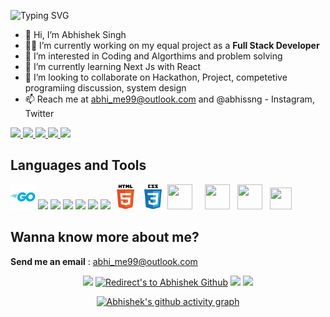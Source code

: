 
<!---
abhissng/abhissng is a ✨ special ✨ repository because its `README.md` (this file) appears on your GitHub profile.
You can click the Preview link to take a look at your changes.
--->

<link href="style.css" rel="stylesheet"></link>

![Typing SVG](https://readme-typing-svg.demolab.com?font=poppins&pause=1000&color=1976D2&center=true&vCenter=true&lines=%3CHello+World%2C+Abhishek+here!%2F%3E)


- 👋 Hi, I’m Abhishek Singh
- 👨‍💻 I’m currently working on my equal project as a **Full Stack Developer**
- 👀 I’m interested in Coding and Algorthims and problem solving
- 🌱 I’m currently learning Next Js with React
- 💞️ I’m looking to collaborate on Hackathon, Project, competetive programiing discussion, system design
- 📫  Reach me at abhi_me99@outlook.com and @abhissng - Instagram, Twitter 

<a href="https://leetcode.com/abhissng/">
  <img src="https://img.shields.io/badge/Leetcode-orange?style=for-the-badge&logo=leetcode&logoColor=black"/>
</a>
<a href="https://www.linkedin.com/in/abhissng">
  <img src="https://img.shields.io/badge/LinkedIn-0077B5?style=for-the-badge&logo=linkedin&logoColor=white"/> 
 </a> 
<a href="mailto:abhi_me99@outlook.com">
  <img src="https://img.shields.io/badge/Outlook-blue?style=for-the-badge&logo=outlook&logoColor=white"/>
</a>
<a href="https://twitter.com/abhissng">
  <img src="https://img.shields.io/badge/Twitter-1DA1F2?style=for-the-badge&logo=twitter&logoColor=white"/>
</a>

<a href="https://www.instagram.com/abhissng/">
  <img src="https://img.shields.io/badge/Instagram-E4405F?style=for-the-badge&logo=instagram&logoColor=white"/>
</a>



## **Languages and Tools**<!-- https://github.com/Ileriayo/markdown-badges -->
<p>

<img src="https://raw.githubusercontent.com/devicons/devicon/master/icons/go/go-original-wordmark.svg" width="40px" height="40px">

<img src="https://cdn.jsdelivr.net/gh/devicons/devicon/icons/postgresql/postgresql-original-wordmark.svg" width=40px heigth=50px >
<img src="https://cdn.jsdelivr.net/gh/devicons/devicon/icons/javascript/javascript-original.svg" width=40px heigth=50px >
<img src="https://cdn.jsdelivr.net/gh/devicons/devicon/icons/amazonwebservices/amazonwebservices-original-wordmark.svg" width=40px heigth=50px >
<img src="https://cdn.jsdelivr.net/gh/devicons/devicon/icons/rabbitmq/rabbitmq-original-wordmark.svg" width=40px heigth=50px >
<img src="https://cdn.jsdelivr.net/gh/devicons/devicon/icons/redis/redis-original-wordmark.svg" width=40px heigth=50px >
<img src="https://cdn.jsdelivr.net/gh/devicons/devicon/icons/nextjs/nextjs-original-wordmark.svg" width=40px heigth=50px >

<img src="https://raw.githubusercontent.com/devicons/devicon/master/icons/html5/html5-original-wordmark.svg" width="40px" height="40px">

<img src="https://raw.githubusercontent.com/devicons/devicon/master/icons/css3/css3-original-wordmark.svg" width="40px" height="40px">

<img src ="https://cdn.jsdelivr.net/gh/devicons/devicon/icons/java/java-original-wordmark.svg" width="40px" height="40px" >
 &nbsp
 &nbsp 

<img src ="https://cdn.jsdelivr.net/gh/devicons/devicon/icons/git/git-plain.svg" width="40px" height="40px"> 
&nbsp

<img src="https://cdn.jsdelivr.net/gh/devicons/devicon/icons/github/github-original-wordmark.svg" width="40px" height="40px"> 
&nbsp

<img src ="https://cdn.jsdelivr.net/gh/devicons/devicon/icons/vscode/vscode-original-wordmark.svg" width="35px" height="35px">
</p>

## **Wanna know more about me?**

**Send me an email** : abhi_me99@outlook.com

<!--
## **GitHub Trophies :**
<!-- https://github.com/ryo-ma/github-profile-trophy -->
<!--
<p align="center">
<a href="https://github.com/username"><img src="https://github-profile-trophy.vercel.app/?username=username&rank=SSS,SS,S,A,AA,AAA,SECRET,B,C&row=1&theme=flat&no-frame=true" alt="username"/></a>
</p>
-->


<!-- The cards -->


<p align="center">

<a href="https://github.com/abhissng" title="Redirect's to Abhishek's Github">
<img width="46%" src="https://github-readme-stats.vercel.app/api?username=abhissng&show_icons=true&theme=dark&count_private=true&text_color=d3d3d3&icon_color=00E6FE&title_color=00E6FE" /></a>
  
<a href="https://github.com/abhissng">
<img width= "49%" title="Redirect's to Abhishek Github" src="https://github-readme-streak-stats.herokuapp.com/?user=abhissng&theme=dark&theme=black-ice&stroke=0000" /></a>

<a href ="https://github.com/abhissng" title="Redirect's to Abhishek Github">
<img width="40%" src="https://github-readme-stats.vercel.app/api/top-langs/?username=abhissng&layout=compact&theme=dark&langs_count=6&count_private=false&text_color=d3d3d3&title_color=00E6FE"/></a>

<a href="https://github.com/abhissng" title="Redirects to Abhishek page">
<img width="55%" src="https://leetcard.jacoblin.cool/abhissng" /></a>

</p>

<!-- <details>
<summary> <bold>CLICK TO WATCH CONTRIBUTION GRAPH </bold> </summary>

</details> -->

<div align =center>

[![Abhishek's github activity graph](https://github-readme-activity-graph.vercel.app/graph?username=abhissng&custom_title=Abhishek's%20Activity&hide_border=true&theme=react-dark)](https://github.com/abhissng/github-readme-activity-graph)

</div>




